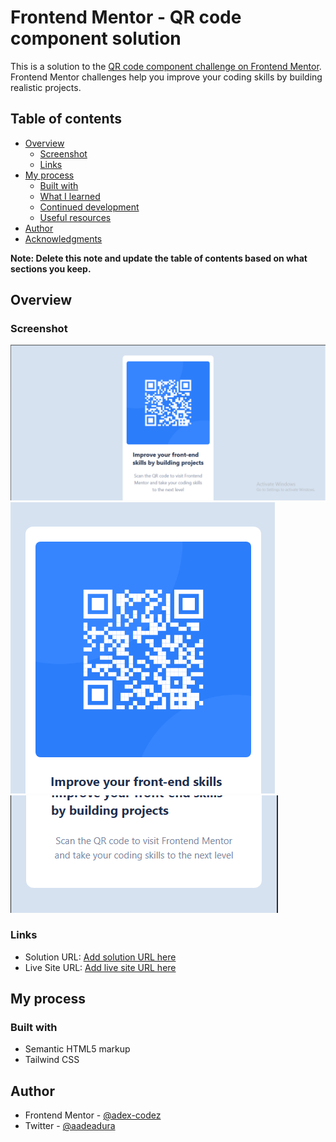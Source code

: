# Frontend Mentor - QR code component solution

This is a solution to the [QR code component challenge on Frontend Mentor](https://www.frontendmentor.io/challenges/qr-code-component-iux_sIO_H). Frontend Mentor challenges help you improve your coding skills by building realistic projects. 

## Table of contents

- [Overview](#overview)
  - [Screenshot](#screenshot)
  - [Links](#links)
- [My process](#my-process)
  - [Built with](#built-with)
  - [What I learned](#what-i-learned)
  - [Continued development](#continued-development)
  - [Useful resources](#useful-resources)
- [Author](#author)
- [Acknowledgments](#acknowledgments)

**Note: Delete this note and update the table of contents based on what sections you keep.**

## Overview

### Screenshot

![Desktop Design](./images/Screenshot_2.png)
![Mobile Design](./images/Screenshot_3.png)
![Mobile Design](./images/Screenshot_4.png)




### Links

- Solution URL: [Add solution URL here](https://your-solution-url.com)
- Live Site URL: [Add live site URL here](https://qr-code-component-eu4en0bxv-adex-codez.vercel.app/)

## My process

### Built with

- Semantic HTML5 markup
- Tailwind CSS


## Author

- Frontend Mentor - [@adex-codez](https://www.frontendmentor.io/profile/adex-codez)
- Twitter - [@aadeadura](https://twitter.com/AAdeadura)




